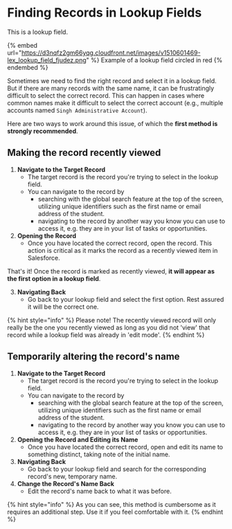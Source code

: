 # Finding Records in Lookup Fields

This is a lookup field.

{% embed url="https://d3nqfz2gm66yqg.cloudfront.net/images/v1510601469-lex_lookup_field_fjudez.png" %}
Example of a lookup field circled in red
{% endembed %}

Sometimes we need to find the right record and select it in a lookup field. But if there are many records with the same name, it can be frustratingly difficult to select the correct record. This can happen in cases where common names make it difficult to select the correct account (e.g., multiple accounts named `Singh Administrative Account`).

Here are two ways to work around this issue, of which the **first method is strongly recommended**.

## Making the record recently viewed

1. **Navigate to the Target Record**
   * The target record is the record you're trying to select in the lookup field.
   * You can navigate to the record by
     * searching with the global search feature at the top of the screen, utilizing unique identifiers such as the first name or email address of the student.
     * navigating to the record by another way you know you can use to access it, e.g. they are in your list of tasks or opportunities.
2. **Opening the Record**
   * Once you have located the correct record, open the record. This action is critical as it marks the record as a recently viewed item in Salesforce.

That's it! Once the record is marked as recently viewed, **it will appear as the first option in a lookup field**.

3. **Navigating Back**
   * Go back to your lookup field and select the first option. Rest assured it will be the correct one.

{% hint style="info" %}
Please note! The recently viewed record will only really be the one you recently viewed as long as you did not 'view' that record while a lookup field was already in 'edit mode'.
{% endhint %}

## Temporarily altering the record's name

1. **Navigate to the Target Record**
   * The target record is the record you're trying to select in the lookup field.
   * You can navigate to the record by
     * searching with the global search feature at the top of the screen, utilizing unique identifiers such as the first name or email address of the student.
     * navigating to the record by another way you know you can use to access it, e.g. they are in your list of tasks or opportunities.
2. **Opening the Record and Editing its Name**
   * Once you have located the correct record, open and edit its name to something distinct, taking note of the initial name.
3. **Navigating Back**
   * Go back to your lookup field and search for the corresponding record's new, temporary name.
4. **Change the Record's Name Back**
   * Edit the record's name back to what it was before.

{% hint style="info" %}
As you can see, this method is cumbersome as it requires an additional step. Use it if you feel comfortable with it.
{% endhint %}
